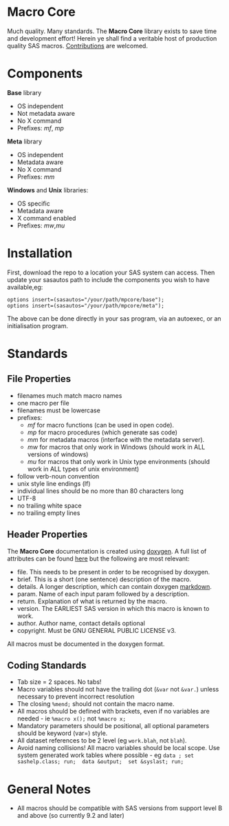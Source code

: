 # Macro Core

Much quality.  Many standards.  The **Macro Core** library exists to save time and development effort!  Herein ye shall find a veritable host of production quality SAS macros. [Contributions](https://github.com/macropeople/mpcore) are welcomed.

# Components

**Base** library
 * OS independent
 * Not metadata aware 
 * No X command
 * Prefixes:  _mf_, _mp_

**Meta** library
 * OS independent
 * Metadata aware 
 * No X command
 * Prefixes: _mm_

**Windows** and **Unix** libraries:
 * OS specific
 * Metadata aware 
 * X command enabled
 * Prefixes: _mw_,_mu_

# Installation
First, download the repo to a location your SAS system can access. Then update your sasautos path to include the components you wish to have available,eg:

    options insert=(sasautos="/your/path/mpcore/base");
    options insert=(sasautos="/your/path/mpcore/meta");

The above can be done directly in your sas program, via an autoexec, or an initialisation program.  

# Standards

## File Properties
 - filenames much match macro names
 - one macro per file
 - filenames must be lowercase
 - prefixes:
   - _mf_ for macro functions (can be used in open code).
   - _mp_ for macro procedures (which generate sas code)
   - _mm_ for metadata macros (interface with the metadata server).
   - _mw_ for macros that only work in Windows (should work in ALL versions of windows)
   - _mu_ for macros that only work in Unix type environments (should work in ALL types of unix environment)
 - follow verb-noun convention 
 - unix style line endings (lf)
 - individual lines should be no more than 80 characters long
 - UTF-8
 - no trailing white space
 - no trailing empty lines

## Header Properties
The **Macro Core** documentation is created using [doxygen](http://www.stack.nl/~dimitri/doxygen/).  A full list of attributes can be found [here](http://www.stack.nl/~dimitri/doxygen/manual/commands.html) but the following are most relevant:

 - file.  This needs to be present in order to be recognised by doxygen.
 - brief. This is a short (one sentence) description of the macro.
 - details.  A longer description, which can contain doxygen [markdown](http://www.stack.nl/~dimitri/doxygen/manual/markdown.html).
 - param.  Name of each input param followed by a description. 
 - return.  Explanation of what is returned by the macro.
 - version.  The EARLIEST SAS version in which this macro is known to work.
 - author.  Author name, contact details optional
 - copyright.  Must be GNU GENERAL PUBLIC LICENSE v3.

All macros must be documented in the doxygen format.

## Coding Standards

*  Tab size = 2 spaces.  No tabs!
*  Macro variables should not have the trailing dot (`&var` not `&var.`) unless necessary to prevent incorrect resolution
*  The closing `%mend;` should not contain the macro name.
*  All macros should be defined with brackets, even if no variables are needed - ie `%macro x();` not `%macro x;`
*  Mandatory parameters should be positional, all optional parameters should be keyword (var=) style.
*  All dataset references to be 2 level (eg `work.blah`, not `blah`).
*  Avoid naming collisions!  All macro variables should be local scope.  Use system generated work tables where possible - eg `data ; set sashelp.class; run;  data &output;  set &syslast; run;`

# General Notes

* All macros should be compatible with SAS versions from support level B and above (so currently 9.2 and later)

